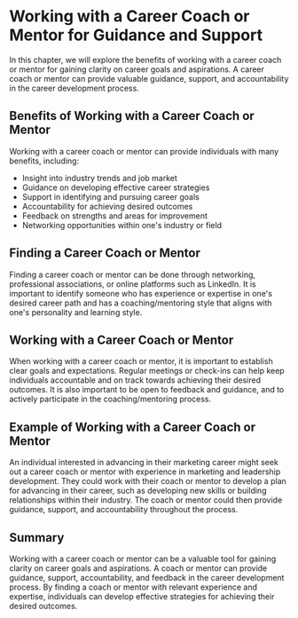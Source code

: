 Working with a Career Coach or Mentor for Guidance and Support
==================================================================================================================

In this chapter, we will explore the benefits of working with a career coach or mentor for gaining clarity on career goals and aspirations. A career coach or mentor can provide valuable guidance, support, and accountability in the career development process.

Benefits of Working with a Career Coach or Mentor
-------------------------------------------------

Working with a career coach or mentor can provide individuals with many benefits, including:

* Insight into industry trends and job market
* Guidance on developing effective career strategies
* Support in identifying and pursuing career goals
* Accountability for achieving desired outcomes
* Feedback on strengths and areas for improvement
* Networking opportunities within one's industry or field

Finding a Career Coach or Mentor
--------------------------------

Finding a career coach or mentor can be done through networking, professional associations, or online platforms such as LinkedIn. It is important to identify someone who has experience or expertise in one's desired career path and has a coaching/mentoring style that aligns with one's personality and learning style.

Working with a Career Coach or Mentor
-------------------------------------

When working with a career coach or mentor, it is important to establish clear goals and expectations. Regular meetings or check-ins can help keep individuals accountable and on track towards achieving their desired outcomes. It is also important to be open to feedback and guidance, and to actively participate in the coaching/mentoring process.

Example of Working with a Career Coach or Mentor
------------------------------------------------

An individual interested in advancing in their marketing career might seek out a career coach or mentor with experience in marketing and leadership development. They could work with their coach or mentor to develop a plan for advancing in their career, such as developing new skills or building relationships within their industry. The coach or mentor could then provide guidance, support, and accountability throughout the process.

Summary
-------

Working with a career coach or mentor can be a valuable tool for gaining clarity on career goals and aspirations. A coach or mentor can provide guidance, support, accountability, and feedback in the career development process. By finding a coach or mentor with relevant experience and expertise, individuals can develop effective strategies for achieving their desired outcomes.
